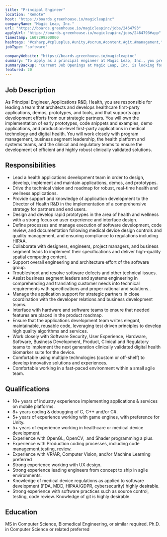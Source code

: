 ```yaml
---
title: "Principal Engineer"
location: "Remote"
host: "https://boards.greenhouse.io/magicleapinc"
companyName: "Magic Leap, Inc."
url: "https://boards.greenhouse.io/magicleapinc/jobs/2464793"
applyUrl: "https://boards.greenhouse.io/magicleapinc/jobs/2464793#app"
timestamp: 1607299200000
hashtags: "#csharp,#cplusplus,#unity,#scrum,#content,#git,#management,"
jobType: "software"

companyWebsite: "https://boards.greenhouse.io/magicleapinc"
summary: "To apply as a principal engineer at Magic Leap, Inc., you preferably need to have 10+ years of industry experience implementing applications &amp services on mobile platforms."
summaryBackup: "Current Job Openings at Magic Leap, Inc. is looking for a principal engineer that has experience in: #ui/ux, #unity, #scrum."
featured: 20
---
```


## Job Description

As Principal Engineer, Applications R&D, Health, you are responsible for leading a team that architects and develops healthcare first-party applications, demos, prototypes, and tools, and that supports app development efforts from our strategic partners. You will own the implementation of early prototypes, code snippets and examples, demo applications, and production-level first-party applications in medical technology and digital health. You will work closely with program management, business segment leadership, the health platform and systems teams, and the clinical and regulatory teams to ensure the development of efficient and highly robust clinically validated solutions.

## Responsibilities

*   Lead a health applications development team in order to design, develop, implement and maintain applications, demos, and prototypes.
*   Drive the technical vision and roadmap for robust, real-time health and wellness applications.
*   Provide support and knowledge of application development to the Director of Health R&D in the implementation of a comprehensive strategy for partners and end users.
*   Design and develop rapid prototypes in the area of health and wellness with a strong focus on user experience and interface design.
*   Define processes and manage execution of software development, code review, and documentation following medical device design controls and quality management, and ensuring compliance to regulations including HIPAA.
*   Collaborate with designers, engineers, project managers, and business segment leads to implement their specifications and deliver high-quality spatial computing content.
*   Support overall engineering and architecture effort of the software group.
*   Troubleshoot and resolve software defects and other technical issues.
*   Assist business segment leaders and systems engineering in comprehending and translating customer needs into technical requirements with specifications and proper rational and solutions..
*   Manage the application support for strategic partners in close coordination with the developer relations and business development teams.
*   Interface with hardware and software teams to ensure that needed features are placed in the product roadmap.
*   Ensure that the applications development team writes elegant, maintainable, reusable code, leveraging test driven principles to develop high quality algorithms and services.
*   Work closely with Software Security, User Experience, Hardware, Software, Business Development, Product, Clinical and Regulatory teams to implement the next generation clinically validated digital health biomarker suite for the device.
*   Comfortable using multiple technologies (custom or off-shelf) to develop innovative solutions and experiences.
*   Comfortable working in a fast-paced environment within a small agile team.

## Qualifications

*   10+ years of industry experience implementing applications & services on mobile platforms.
*   8+ years coding & debugging of C, C++ and/or C#.
*   5+ years of experience working with game engines, with preference for Unity.
*   5+ years of experience working in healthcare or medical device development.
*   Experience with OpenGL, OpenCV,  and Shader programming a plus.
*   Experience with Production coding processes, including code management,testing, review.
*   Experience with VR/AR, Computer Vision, and/or Machine Learning preferred
*   Strong experience working with UX design.
*   Strong experience leading engineers from concept to ship in agile environments.
*   Knowledge of medical device regulations as applied to software development (FDA, MDD, HIPAA/GDPR, cybersecurity) highly desirable.
*   Strong experience with software practices such as source control, testing, code review. Knowledge of git is highly desirable.

## Education

MS in Computer Science, Biomedical Engineering, or similar required. Ph.D. in Computer Science or related preferred
